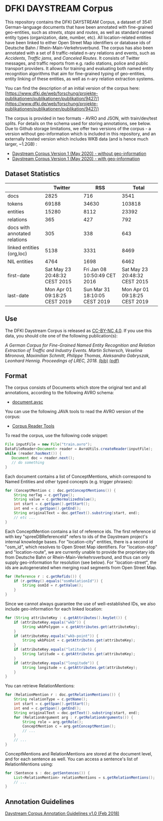 # DFKI DAYSTREAM Corpus

This repository contains the DFKI DAYSTREAM Corpus, a dataset of 3541 German-language documents that have been annotated with fine-grained geo-entities, such as _streets_, _stops_ and _routes_, as well as standard named entity types (organization, date, number, etc). All location-related entities have been linked to either Open Street Map identifiers or database ids of Deutsche Bahn / Rhein-Main-Verkehrsverbund. The corpus has also been annotated with a set of 8 traffic-related n-ary relations and events, such as _Accidents_, _Traffic jams_, and _Canceled Routes_. It consists of Twitter messages, and traffic reports from e.g. radio stations, police and public transport providers. It allows for training and evaluating both named entity recognition algorithms that aim for fine-grained typing of geo-entities, entity linking of these entities, as well as n-ary relation extraction systems.

You can find the description of an initial version of the corpus here: [https://www.dfki.de/web/forschung/projekte-publikationen/publikationen/publikation/9427/](https://www.dfki.de/web/forschung/projekte-publikationen/publikationen/publikation/9427/)

The corpus is provided in two formats - AVRO and JSON, with train/dev/test splits. For details on the schema used for storing annotations, see below. Due to Github storage limitations, we offer two versions of the corpus - a version without geo-information which is included in this repository, and an externally hosted version which includes WKB data (and is hence much larger, ~1.2GB) :

 * [Daystream Corpus Version 1 (May 2020) - without geo-information](v1_20200511/)
 * [Daystream Corpus Version 1 (May 2020) - with geo-information](https://cloud.dfki.de/owncloud/index.php/s/BXgDHP8Ad54Koe6)

## Dataset Statistics

|  | Twitter | RSS | Total |
| ---- | ---- | ---- | ---- |
| docs | 2825| 716 | 3541 |
| tokens | 69188 | 34630 | 103818 |
| entities | 15280 | 8112 | 23392 |
| relations | 365 | 427 | 792 |
| docs with annotated relations | 305 | 338 | 643 |
| linked entities (org,loc) | 5138 | 3331 | 8469 |
| NIL entities | 4764 | 1698 | 6462 |
| first-date |	Sat May 23 20:48:32 CEST 2015 |	Fri Jan 08 10:50:49 CET 2016 |	Sat May 23 20:48:32 CEST 2015 |
| last-date |Mon Apr 01 09:18:25 CEST 2019 |	Sun Mar 31 18:10:05 CEST 2019 |	Mon Apr 01 09:18:25 CEST 2019 |

## Use

The DFKI Daystream Corpus is released as [CC-BY-NC 4.0](https://creativecommons.org/licenses/by-nc/4.0/). If you use this data, you should cite one of the following publication(s):

_A German Corpus for Fine-Grained Named Entity Recognition and Relation Extraction of Traffic and Industry Events. Martin Schiersch, Veselina Mironova, Maximilian Schmitt, Philippe Thomas, Aleksandra Gabryszak, Leonhard Hennig. Proceedings of LREC, 2018._ [(bib)](paper.bib) [(pdf)](https://www.dfki.de/fileadmin/user_upload/import/9427_lrec_smartdata_corpus.pdf)

## Format

The corpus consists of Documents which store the original text and all annotations, according to the following AVRO schema:

 * [document.avsc](document.avsc)

You can use the following JAVA tools to read the AVRO version of the corpus:

 * [Corpus Reader Tools](sdw-tools-1.0-SNAPSHOT.jar)

To read the corpus, use the following code snippet:

   ```java
   File inputFile = new File("train.avro");
   DataFileReader<Document> reader = AvroUtils.createReader(inputFile);
   while (reader.hasNext()) {
      Document doc = reader.next();
      // do something
   }

   ```

Each document contains a list of ConceptMentions, which correspond to Named Entities and other typed concepts (e.g. trigger phrases):

   ```java
   for (ConceptMention c : doc.getConceptMentions()) {
       String nerTag = c.getType();
       String value = c.getNormalizedValue();
       int start = c.getSpan().getStart();
       int end = c.getSpan().getEnd();
       String originalText = doc.getText().substring(start, end);
       // etc ...
   }
   ```

Each ConceptMention contains a list of reference ids. The first reference id with key "spreeDBReferenceId" refers to ids of the Daystream project's internal knowledge bases. For "location-city" entities, there is a second id "osm_id", which resolves to Open Street Map identifiers. For "location-stop" and "location-route", we are currently unable to provide the proprietary ids from Deutsche Bahn or Rhein-Main-Verkehrsverbund, and thus can only supply geo-information for resolution (see below). For "location-street", the ids are autogenerated when merging road segments from Open Street Map.

   ```java
   for (Reference r : c.getRefids()) {
       if (r.getKey().equals("osmRelationId")) {
           String osmId = r.getValue();
       }
   }
   ```

Since we cannot always guarantee the use of well-established IDs, we also include geo-information for each linked location:

   ```java
   for (String attributeKey : c.getAttributes().keySet()) {
       if (attributeKey.equals("wkb")) {
           String wkbPolygon = c.getAttributes.get(attributeKey);
       }
       if (attributeKey.equals("wkb-point")) {
           String wkbPoint = c.getAttributes.get(attributeKey);
       }
       if (attributeKey.equals("latitude")) {
           String latitude = c.getAttributes.get(attributeKey);
       }
       if (attributeKey.equals("longitude")) {
           String longitude = c.getAttributes.get(attributeKey);
       }
   }
   ```


You can retrieve RelationMentions:

   ```java
   for (RelationMention r : doc.getRelationMentions()) {
       String relationType = c.getName();
       int start = c.getSpan().getStart();
       int end = c.getSpan().getEnd();
       String originalText = doc.getText().substring(start, end);
       for (RelationArgument arg : r.getRelationArguments()) {
           String role = arg.getRole();
           ConceptMention c = arg.getConceptMention();
           // ...
       }
       // ...
   }
   ```

ConceptMentions and RelationMentions are stored at the document level, and for each sentence as well. You can access a sentence's list of RelationMentions using:

   ```java
   for (Sentence s : doc.getSentences()) {
       List<RelationMention> relationMentions = s.getRelationMentions();
       // ...
   }
   ```



## Annotation Guidelines

[Daystream Corpus Annotation Guidelines v1.0 (Feb 2018)](SmartData_Corpus_Annotation_Guidelines_Feb_2018_v1.0.pdf)
